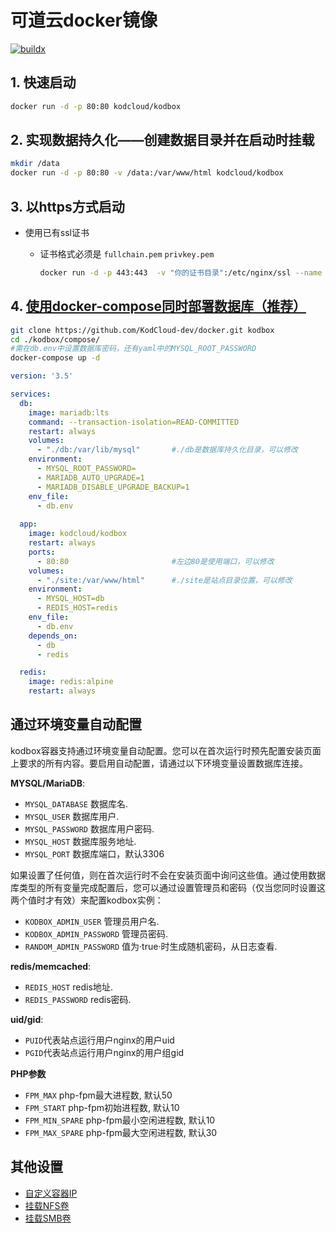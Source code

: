 # 可道云docker镜像

[![buildx](https://github.com/KodCloud-dev/docker/actions/workflows/image.yml/badge.svg)](https://github.com/KodCloud-dev/docker/actions/workflows/image.yml)

## 1. 快速启动

```bash
docker run -d -p 80:80 kodcloud/kodbox
```

## 2. 实现数据持久化——创建数据目录并在启动时挂载

```bash
mkdir /data
docker run -d -p 80:80 -v /data:/var/www/html kodcloud/kodbox
```

## 3. 以https方式启动

- 使用已有ssl证书
  - 证书格式必须是 `fullchain.pem`  `privkey.pem`
  
    ```bash
    docker run -d -p 443:443  -v "你的证书目录":/etc/nginx/ssl --name kodbox kodcloud/kodbox
    ```

## 4. [使用docker-compose同时部署数据库（推荐）](https://github.com/KodCloud-dev/docker)

```bash
git clone https://github.com/KodCloud-dev/docker.git kodbox
cd ./kodbox/compose/
#需在db.env中设置数据库密码，还有yaml中的MYSQL_ROOT_PASSWORD
docker-compose up -d
```

```yaml
version: '3.5'

services:
  db:
    image: mariadb:lts
    command: --transaction-isolation=READ-COMMITTED
    restart: always
    volumes:
      - "./db:/var/lib/mysql"       #./db是数据库持久化目录，可以修改
    environment:
      - MYSQL_ROOT_PASSWORD=
      - MARIADB_AUTO_UPGRADE=1
      - MARIADB_DISABLE_UPGRADE_BACKUP=1
    env_file:
      - db.env
      
  app:
    image: kodcloud/kodbox
    restart: always
    ports:
      - 80:80                       #左边80是使用端口，可以修改
    volumes:
      - "./site:/var/www/html"      #./site是站点目录位置，可以修改
    environment:
      - MYSQL_HOST=db
      - REDIS_HOST=redis
    env_file:
      - db.env
    depends_on:
      - db
      - redis

  redis:
    image: redis:alpine
    restart: always
```

## 通过环境变量自动配置

kodbox容器支持通过环境变量自动配置。您可以在首次运行时预先配置安装页面上要求的所有内容。要启用自动配置，请通过以下环境变量设置数据库连接。

**MYSQL/MariaDB**:

- `MYSQL_DATABASE` 数据库名.
- `MYSQL_USER` 数据库用户.
- `MYSQL_PASSWORD` 数据库用户密码.
- `MYSQL_HOST` 数据库服务地址.
- `MYSQL_PORT` 数据库端口，默认3306

如果设置了任何值，则在首次运行时不会在安装页面中询问这些值。通过使用数据库类型的所有变量完成配置后，您可以通过设置管理员和密码（仅当您同时设置这两个值时才有效）来配置kodbox实例：

- `KODBOX_ADMIN_USER` 管理员用户名.
- `KODBOX_ADMIN_PASSWORD` 管理员密码.
- `RANDOM_ADMIN_PASSWORD` 值为·true·时生成随机密码，从日志查看.

**redis/memcached**:

- `REDIS_HOST` redis地址.
- `REDIS_PASSWORD` redis密码.

**uid/gid**:

- `PUID`代表站点运行用户nginx的用户uid
- `PGID`代表站点运行用户nginx的用户组gid

**PHP参数**

- `FPM_MAX` php-fpm最大进程数, 默认50
- `FPM_START` php-fpm初始进程数, 默认10
- `FPM_MIN_SPARE` php-fpm最小空闲进程数, 默认10
- `FPM_MAX_SPARE` php-fpm最大空闲进程数, 默认30

## 其他设置

- [自定义容器IP](https://docs.kodcloud.com/setup/docker/#ip)
- [挂载NFS卷](https://docs.kodcloud.com/setup/docker/#nfs)
- [挂载SMB卷](https://docs.kodcloud.com/setup/docker/#cifssmb)

